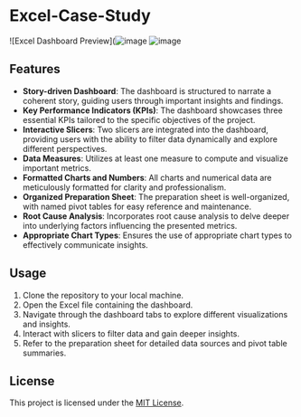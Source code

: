 # Excel-Case-Study

![Excel Dashboard Preview](![image](https://github.com/abdullahasm99/Excel-Case-Study/assets/153215733/119beb4c-34bb-4644-92b7-4cbb8fefb69a)
![image](https://github.com/abdullahasm99/Excel-Case-Study/assets/153215733/c05a188b-ea62-48ea-85ad-215598b32b60)


## Features

- **Story-driven Dashboard**: The dashboard is structured to narrate a coherent story, guiding users through important insights and findings.
- **Key Performance Indicators (KPIs)**: The dashboard showcases three essential KPIs tailored to the specific objectives of the project.
- **Interactive Slicers**: Two slicers are integrated into the dashboard, providing users with the ability to filter data dynamically and explore different perspectives.
- **Data Measures**: Utilizes at least one measure to compute and visualize important metrics.
- **Formatted Charts and Numbers**: All charts and numerical data are meticulously formatted for clarity and professionalism.
- **Organized Preparation Sheet**: The preparation sheet is well-organized, with named pivot tables for easy reference and maintenance.
- **Root Cause Analysis**: Incorporates root cause analysis to delve deeper into underlying factors influencing the presented metrics.
- **Appropriate Chart Types**: Ensures the use of appropriate chart types to effectively communicate insights.

## Usage

1. Clone the repository to your local machine.
2. Open the Excel file containing the dashboard.
3. Navigate through the dashboard tabs to explore different visualizations and insights.
4. Interact with slicers to filter data and gain deeper insights.
5. Refer to the preparation sheet for detailed data sources and pivot table summaries.

## License

This project is licensed under the [MIT License](LICENSE).
